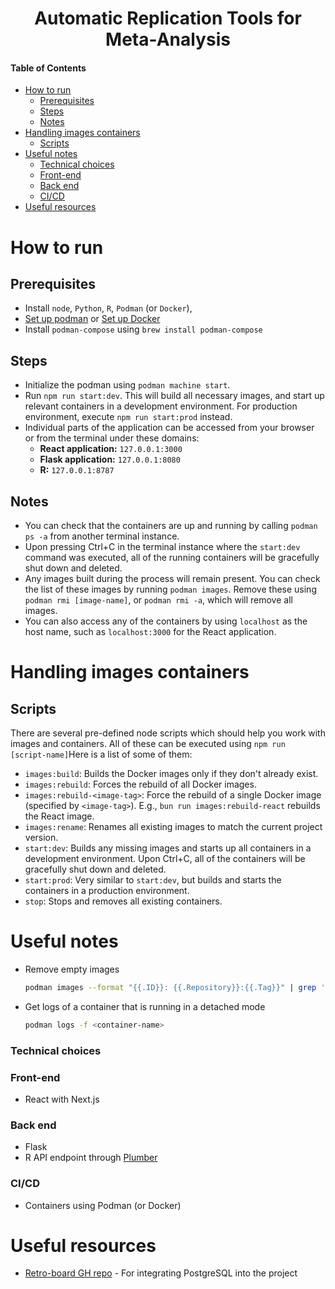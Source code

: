 <div align="center">
    <h1>
        <!-- <a href="https://link-here"> -->
        Automatic Replication Tools for Meta-Analysis
        <!-- </a> -->
    </h1>
</div>


#### Table of Contents
- [How to run](#how-to-run)
  - [Prerequisites](#prerequisites)
  - [Steps](#steps)
  - [Notes](#notes)
- [Handling images containers](#handling-images-containers)
  - [Scripts](#scripts)
- [Useful notes](#useful-notes)
    - [Technical choices](#technical-choices)
    - [Front-end](#front-end)
    - [Back end](#back-end)
    - [CI/CD](#cicd)
- [Useful resources](#useful-resources)

# How to run

## Prerequisites

- Install `node`, `Python`, `R`, `Podman` (or `Docker`),
- [Set up podman](https://podman.io/docs/installation) or [Set up Docker](https://docs.docker.com/engine/install/)
- Install `podman-compose` using `brew install podman-compose`

## Steps

- Initialize the podman using `podman machine start`.
- Run `npm run start:dev`. This will build all necessary images, and start up relevant containers in a development environment. For production environment, execute `npm run start:prod` instead.
- Individual parts of the application can be accessed from your browser or from the terminal under these domains:
  - **React application:** `127.0.0.1:3000`
  - **Flask application:** `127.0.0.1:8080`
  - **R:** `127.0.0.1:8787`
  
## Notes

- You can check that the containers are up and running by calling `podman ps -a` from another terminal instance.
- Upon pressing Ctrl+C in the terminal instance where the `start:dev` command was executed, all of the running containers will be gracefully shut down and deleted.
- Any images built during the process will remain present. You can check the list of these images by running `podman images`. Remove these using `podman rmi [image-name]`, or `podman rmi -a`, which will remove all images.
- You can also access any of the containers by using `localhost` as the host name, such as `localhost:3000` for the React application.

# Handling images containers

## Scripts

There are several pre-defined node scripts which should help you work with images and containers. All of these can be executed using `npm run [script-name]`Here is a list of some of them:

- `images:build`: Builds the Docker images only if they don't already exist.
- `images:rebuild`: Forces the rebuild of all Docker images.
- `images:rebuild-<image-tag>`: Force the rebuild of a single Docker image (specified by `<image-tag>`). E.g., `bun run images:rebuild-react` rebuilds the React image.
- `images:rename`: Renames all existing images to match the current project version.
- `start:dev`: Builds any missing images and starts up all containers in a development environment. Upon Ctrl+C, all of the containers will be gracefully shut down and deleted.
- `start:prod`: Very similar to `start:dev`, but builds and starts the containers in a production environment.
- `stop`: Stops and removes all existing containers.

# Useful notes

- Remove empty images

  ```bash
  podman images --format "{{.ID}}: {{.Repository}}:{{.Tag}}" | grep '<none>' | awk -F: '{print $1}' | xargs -I {} podman rmi {}
  ```

- Get logs of a container that is running in a detached mode

  ```bash
  podman logs -f <container-name>
  ```

### Technical choices

### Front-end

- React with Next.js

### Back end

- Flask
- R API endpoint through [Plumber](https://www.rplumber.io)

### CI/CD

- Containers using Podman (or Docker)

# Useful resources

- [Retro-board GH repo](https://github.com/antoinejaussoin/retro-board/blob/develop/docker-compose.yml) - For integrating PostgreSQL into the project
